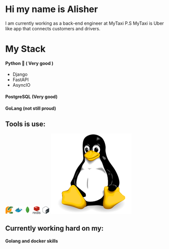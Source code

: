 # Hi my name is Alisher

I am currently working as a back-end engineer at MyTaxi 
P.S MyTaxi is Uber like app that connects  customers and drivers.


# My Stack

#### Python   🐍 ( Very good )
- Django
- FastAPI
- AsyncIO

#### PostgreSQL  (Very good)

#### GoLang (not still proud)

## Tools is use:
<img src="https://github.com/devicons/devicon/blob/master/icons/pycharm/pycharm-original.svg" alt="pycharm" width="25" height="25" /> <img src="https://github.com/devicons/devicon/raw/master/icons/docker/docker-original.svg" alt="docker" width="25" height="25" /> <img src="https://github.com/devicons/devicon/raw/master/icons/mongodb/mongodb-original.svg" alt="mongodb" width="25" height="25" />  <img src="https://raw.githubusercontent.com/devicons/devicon/master/icons/redis/redis-original-wordmark.svg" alt="redis" width="25" height="25" /> <img src="https://github.com/devicons/devicon/raw/master/icons/bash/bash-original.svg" alt="bash" width="25" height="25" /> <img src="https://github.com/devicons/devicon/blob/master/icons/linux/linux-original.svg" />

## Currently working hard on my:
#### Golang and docker skills
